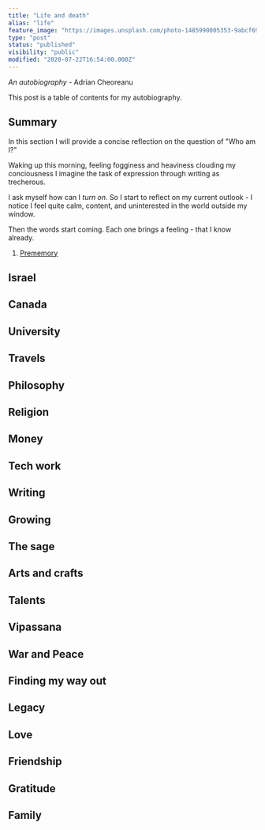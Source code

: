 ```yaml
---
title: "Life and death"
alias: "life"
feature_image: "https://images.unsplash.com/photo-1485990005353-9abcf694f3e7?ixlib=rb-1.2.1&q=80&fm=jpg&crop=entropy&cs=tinysrgb&w=2000&fit=max&ixid=eyJhcHBfaWQiOjExNzczfQ"
type: "post"
status: "published"
visibility: "public"
modified: "2020-07-22T16:54:00.000Z"
---
```


<p><em>An autobiography - </em>Adrian Cheoreanu</p><p>This post is a table of contents for my autobiography.</p><h2 id="summary">Summary</h2><p>In this section I will provide a concise reflection on the question of "Who am I?"</p><p>Waking up this morning, feeling fogginess and heaviness clouding my conciousness I imagine the task of expression through writing as trecherous.</p><p>I ask myself how can I <em>turn on</em>. So I start to reflect on my current outlook - I notice I feel quite calm, content, and uninterested in the world outside my window.</p><p>Then the words start coming. Each one brings a feeling - that I know already.</p><ol><li><a href="__GHOST_URL__/posts/prememory">Prememory</a></li></ol><h2 id="israel"><strong>Israel</strong></h2><h2 id="canada"><strong>Canada</strong></h2><h2 id="university"><strong>University</strong></h2><h2 id="travels"><strong>Travels</strong></h2><h2 id="philosophy"><strong>Philosophy</strong></h2><h2 id="religion"><strong>Religion</strong></h2><h2 id="money"><strong>Money</strong></h2><h2 id="tech-work"><strong>Tech work</strong></h2><h2 id="writing"><strong>Writing</strong></h2><h2 id="growing"><strong>Growing</strong></h2><h2 id="the-sage"><strong>The sage</strong></h2><h2 id="arts-and-crafts"><strong>Arts and crafts</strong></h2><h2 id="talents"><strong>Talents</strong></h2><h2 id="vipassana"><strong>Vipassana</strong></h2><h2 id="war-and-peace"><strong>War and Peace</strong></h2><h2 id="finding-my-way-out"><strong>Finding my way out</strong></h2><h2 id="legacy"><strong>Legacy</strong></h2><h2 id="love"><strong>Love</strong></h2><h2 id="friendship"><strong>Friendship</strong></h2><h2 id="gratitude"><strong>Gratitude</strong></h2><h2 id="family"><strong>Family</strong></h2>
